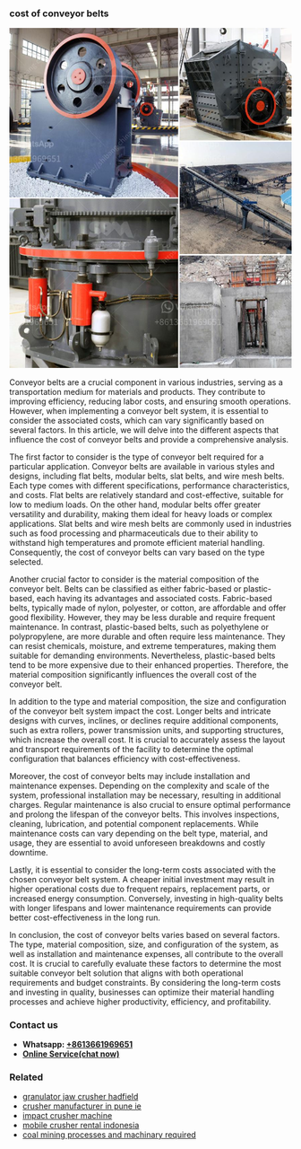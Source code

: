 <h3>cost of conveyor belts</h3><img src='1702260163.jpg' alt=''><p>Conveyor belts are a crucial component in various industries, serving as a transportation medium for materials and products. They contribute to improving efficiency, reducing labor costs, and ensuring smooth operations. However, when implementing a conveyor belt system, it is essential to consider the associated costs, which can vary significantly based on several factors. In this article, we will delve into the different aspects that influence the cost of conveyor belts and provide a comprehensive analysis.</p><p>The first factor to consider is the type of conveyor belt required for a particular application. Conveyor belts are available in various styles and designs, including flat belts, modular belts, slat belts, and wire mesh belts. Each type comes with different specifications, performance characteristics, and costs. Flat belts are relatively standard and cost-effective, suitable for low to medium loads. On the other hand, modular belts offer greater versatility and durability, making them ideal for heavy loads or complex applications. Slat belts and wire mesh belts are commonly used in industries such as food processing and pharmaceuticals due to their ability to withstand high temperatures and promote efficient material handling. Consequently, the cost of conveyor belts can vary based on the type selected.</p><p>Another crucial factor to consider is the material composition of the conveyor belt. Belts can be classified as either fabric-based or plastic-based, each having its advantages and associated costs. Fabric-based belts, typically made of nylon, polyester, or cotton, are affordable and offer good flexibility. However, they may be less durable and require frequent maintenance. In contrast, plastic-based belts, such as polyethylene or polypropylene, are more durable and often require less maintenance. They can resist chemicals, moisture, and extreme temperatures, making them suitable for demanding environments. Nevertheless, plastic-based belts tend to be more expensive due to their enhanced properties. Therefore, the material composition significantly influences the overall cost of the conveyor belt.</p><p>In addition to the type and material composition, the size and configuration of the conveyor belt system impact the cost. Longer belts and intricate designs with curves, inclines, or declines require additional components, such as extra rollers, power transmission units, and supporting structures, which increase the overall cost. It is crucial to accurately assess the layout and transport requirements of the facility to determine the optimal configuration that balances efficiency with cost-effectiveness.</p><p>Moreover, the cost of conveyor belts may include installation and maintenance expenses. Depending on the complexity and scale of the system, professional installation may be necessary, resulting in additional charges. Regular maintenance is also crucial to ensure optimal performance and prolong the lifespan of the conveyor belts. This involves inspections, cleaning, lubrication, and potential component replacements. While maintenance costs can vary depending on the belt type, material, and usage, they are essential to avoid unforeseen breakdowns and costly downtime.</p><p>Lastly, it is essential to consider the long-term costs associated with the chosen conveyor belt system. A cheaper initial investment may result in higher operational costs due to frequent repairs, replacement parts, or increased energy consumption. Conversely, investing in high-quality belts with longer lifespans and lower maintenance requirements can provide better cost-effectiveness in the long run.</p><p>In conclusion, the cost of conveyor belts varies based on several factors. The type, material composition, size, and configuration of the system, as well as installation and maintenance expenses, all contribute to the overall cost. It is crucial to carefully evaluate these factors to determine the most suitable conveyor belt solution that aligns with both operational requirements and budget constraints. By considering the long-term costs and investing in quality, businesses can optimize their material handling processes and achieve higher productivity, efficiency, and profitability.</p><h3>Contact us</h3><ul><li><strong>Whatsapp:&nbsp;<a href="https://wa.me/8613661969651">+8613661969651</a></strong></li><li><a href="https://swt.shibang-china.com/?git&amp;zhl&amp;cost of conveyor belts"><strong>Online Service(chat now)</strong></a></li></ul><h3>Related</h3><ul><li><a href='granulator jaw crusher hadfield.md'>granulator jaw crusher hadfield</a></li><li><a href='crusher manufacturer in pune ie.md'>crusher manufacturer in pune ie</a></li><li><a href='impact crusher machine.md'>impact crusher machine</a></li><li><a href='mobile crusher rental indonesia.md'>mobile crusher rental indonesia</a></li><li><a href='coal mining processes and machinary required.md'>coal mining processes and machinary required</a></li></ul>